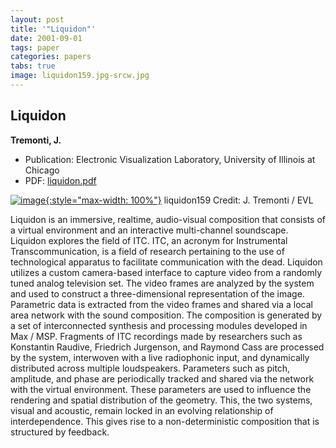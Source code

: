 ```yaml
---
layout: post
title: '"Liquidon"'
date: 2001-09-01
tags: paper
categories: papers
tabs: true
image: liquidon159.jpg-srcw.jpg
---
```


## Liquidon
**Tremonti, J.**
- Publication: Electronic Visualization Laboratory, University of Illinois at Chicago
- PDF: [liquidon.pdf](/documents/liquidon.pdf)


[![image](https://www.evl.uic.edu/output/originals/liquidon159.jpg-srcw.jpg){:style="max-width: 100%"}](https://www.evl.uic.edu/output/originals/liquidon159.jpg-srcw.jpg)
liquidon159
Credit: J. Tremonti / EVL

Liquidon is an immersive, realtime, audio-visual composition that consists of a virtual environment and an interactive multi-channel soundscape. Liquidon explores the field of ITC. ITC, an acronym for Instrumental Transcommunication, is a field of research pertaining to the use of technological apparatus to facilitate communication with the dead. Liquidon utilizes a custom camera-based interface to capture video from a randomly tuned analog television set. The video frames are analyzed by the system and used to construct a three-dimensional representation of the image. Parametric data is extracted from the video frames and shared via a local area network with the sound composition. The composition is generated by a set of interconnected synthesis and processing modules developed in Max / MSP. Fragments of ITC recordings made by researchers such as Konstantin Raudive, Friedrich Jurgenson, and Raymond Cass are processed by the system, interwoven with a live radiophonic input, and dynamically distributed across multiple loudspeakers. Parameters such as pitch, amplitude, and phase are periodically tracked and shared via the network with the virtual environment. These parameters are used to influence the rendering and spatial distribution of the geometry. This, the two systems, visual and acoustic, remain locked in an evolving relationship of interdependence. This gives rise to a non-deterministic composition that is structured by feedback.